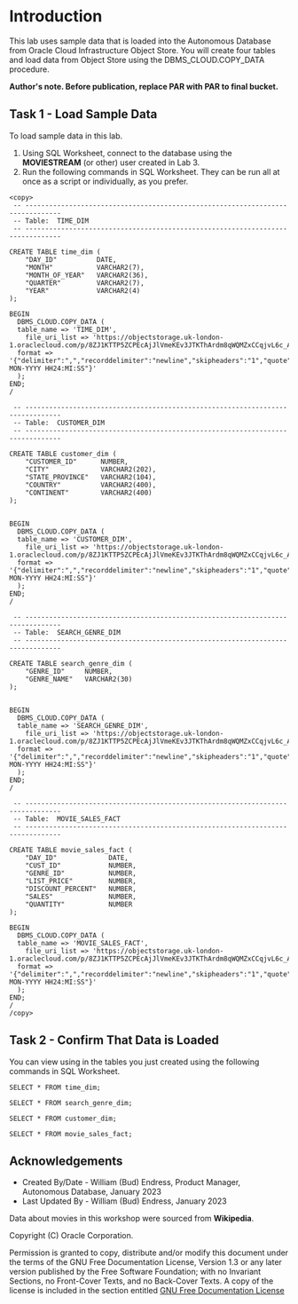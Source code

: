 # Introduction

This lab uses sample data that is loaded into the Autonomous Database from Oracle Cloud Infrastructure Object Store.  You will create four tables and load data from Object Store using the DBMS\_CLOUD.COPY\_DATA procedure.  

**Author's note.  Before publication, replace PAR with PAR to final bucket.**



## Task 1 - Load Sample Data

To load sample data in this lab.

1. Using SQL Worksheet, connect to the database using the  **MOVIESTREAM** (or other) user created in Lab 3.
2. Run the following commands in SQL Worksheet.  They can be run all at once as a script or individually, as you prefer.


~~~
<copy>
 -- -------------------------------------------------------------------------------
 -- Table:  TIME_DIM
 -- -------------------------------------------------------------------------------

CREATE TABLE time_dim (
    "DAY_ID"          DATE,
    "MONTH"           VARCHAR2(7),
    "MONTH_OF_YEAR"   VARCHAR2(36),
    "QUARTER"         VARCHAR2(7),
    "YEAR"            VARCHAR2(4)
);

BEGIN
  DBMS_CLOUD.COPY_DATA (
  table_name => 'TIME_DIM',
    file_uri_list => 'https://objectstorage.uk-london-1.oraclecloud.com/p/8ZJ1KTTP5ZCPEcAjJlVmeKEv3JTKThArdm8qWQMZxCCqjvL6c_AI4g3GKVYu8rDk/n/adwc4pm/b/data_library/o/d1845/table=TIME_DIM/*.csv',
  format => '{"delimiter":",","recorddelimiter":"newline","skipheaders":"1","quote":"\\\"","rejectlimit":"1000","trimspaces":"rtrim","ignoreblanklines":"false","ignoremissingcolumns":"true","dateformat":"DD-MON-YYYY HH24:MI:SS"}'
  );
END;
/

 -- -------------------------------------------------------------------------------
 -- Table:  CUSTOMER_DIM
 -- -------------------------------------------------------------------------------

CREATE TABLE customer_dim (
    "CUSTOMER_ID"      NUMBER,
    "CITY"             VARCHAR2(202),
    "STATE_PROVINCE"   VARCHAR2(104),
    "COUNTRY"          VARCHAR2(400),
    "CONTINENT"        VARCHAR2(400)
);


BEGIN
  DBMS_CLOUD.COPY_DATA (
  table_name => 'CUSTOMER_DIM',
    file_uri_list => 'https://objectstorage.uk-london-1.oraclecloud.com/p/8ZJ1KTTP5ZCPEcAjJlVmeKEv3JTKThArdm8qWQMZxCCqjvL6c_AI4g3GKVYu8rDk/n/adwc4pm/b/data_library/o/d1845/table=CUSTOMER_DIM/*.csv',
  format => '{"delimiter":",","recorddelimiter":"newline","skipheaders":"1","quote":"\\\"","rejectlimit":"1000","trimspaces":"rtrim","ignoreblanklines":"false","ignoremissingcolumns":"true","dateformat":"DD-MON-YYYY HH24:MI:SS"}'
  );
END;
/

 -- -------------------------------------------------------------------------------
 -- Table:  SEARCH_GENRE_DIM
 -- -------------------------------------------------------------------------------

CREATE TABLE search_genre_dim (
    "GENRE_ID"     NUMBER,
    "GENRE_NAME"   VARCHAR2(30)
);


BEGIN
  DBMS_CLOUD.COPY_DATA (
  table_name => 'SEARCH_GENRE_DIM',
    file_uri_list => 'https://objectstorage.uk-london-1.oraclecloud.com/p/8ZJ1KTTP5ZCPEcAjJlVmeKEv3JTKThArdm8qWQMZxCCqjvL6c_AI4g3GKVYu8rDk/n/adwc4pm/b/data_library/o/d1845/table=SEARCH_GENRE_DIM/*.csv',
  format => '{"delimiter":",","recorddelimiter":"newline","skipheaders":"1","quote":"\\\"","rejectlimit":"1000","trimspaces":"rtrim","ignoreblanklines":"false","ignoremissingcolumns":"true","dateformat":"DD-MON-YYYY HH24:MI:SS"}'
  );
END;
/

 -- -------------------------------------------------------------------------------
 -- Table:  MOVIE_SALES_FACT
 -- -------------------------------------------------------------------------------

CREATE TABLE movie_sales_fact (
    "DAY_ID"             DATE,
    "CUST_ID"            NUMBER,
    "GENRE_ID"           NUMBER,
    "LIST_PRICE"         NUMBER,
    "DISCOUNT_PERCENT"   NUMBER,
    "SALES"              NUMBER,
    "QUANTITY"           NUMBER
);

BEGIN
  DBMS_CLOUD.COPY_DATA (
  table_name => 'MOVIE_SALES_FACT',
    file_uri_list => 'https://objectstorage.uk-london-1.oraclecloud.com/p/8ZJ1KTTP5ZCPEcAjJlVmeKEv3JTKThArdm8qWQMZxCCqjvL6c_AI4g3GKVYu8rDk/n/adwc4pm/b/data_library/o/d1845/table=CUSTOMER_SALES_FACT/*.csv',
  format => '{"delimiter":",","recorddelimiter":"newline","skipheaders":"1","quote":"\\\"","rejectlimit":"1000","trimspaces":"rtrim","ignoreblanklines":"false","ignoremissingcolumns":"true","dateformat":"DD-MON-YYYY HH24:MI:SS"}'
  );
END;
/
/copy>
~~~


## Task 2 - Confirm That Data is Loaded

You can view using in the tables you just created using the following commands in SQL Worksheet.

~~~
SELECT * FROM time_dim;

SELECT * FROM search_genre_dim;

SELECT * FROM customer_dim;

SELECT * FROM movie_sales_fact;
~~~


## Acknowledgements

- Created By/Date - William (Bud) Endress, Product Manager, Autonomous Database, January 2023
- Last Updated By - William (Bud) Endress, January 2023

Data about movies in this workshop were sourced from **Wikipedia**.

Copyright (C)  Oracle Corporation.

Permission is granted to copy, distribute and/or modify this document
under the terms of the GNU Free Documentation License, Version 1.3
or any later version published by the Free Software Foundation;
with no Invariant Sections, no Front-Cover Texts, and no Back-Cover Texts.
A copy of the license is included in the section entitled [GNU Free Documentation License](files/gnu-free-documentation-license.txt)